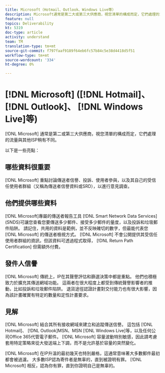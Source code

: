 ```yaml
---
title: Microsoft（Hotmail、Outlook、Windows Live等）
description: Microsoft通常是第二大或第三大供應商，視您清單的構成而定，它們處理的流量與其他ISP稍有不同。
feature: null
topics: Deliverability
kt: 5319
doc-type: article
activity: understand
team: TM
translation-type: tm+mt
source-git-commit: f797faaf9189f64eb6fc57b84c5e38d4418d5f51
workflow-type: tm+mt
source-wordcount: '334'
ht-degree: 0%

---
```



# [!DNL Microsoft] ([!DNL Hotmail]、 [!DNL Outlook]、 [!DNL Windows Live]等)

[!DNL Microsoft] 通常是第二或第三大供應商，視您清單的構成而定，它們處理的流量與其他ISP稍有不同。

以下是一些亮點：

## 哪些資料很重要

[!DNL Microsoft] 重點討論傳送者信譽、投訴、使用者參與，以及其自己的受信任使用者群組（又稱為傳送者信譽資料或SRD），以進行意見調查。

## 他們提供哪些資料

[!DNL Microsoft]專屬的傳送者報告工具 [!DNL Smart Network Data Services] (SNDS)可讓您查看您要傳送多少郵件、接受多少郵件的量度，以及投訴和垃圾郵件陷阱。 請記住，共用的資料是範例，並不反映確切的數字，但最能代表您 [!DNL Microsoft] 的傳送者檢視方式。 [!DNL Microsoft] 不會公開提供其受信任使用者群組的資訊，但該資料可透過程式取得， [!DNL Return Path Certification] 但需額外付費。

## 發件人信譽

[!DNL Microsoft] 傳統上，IP在其聲譽評估和篩選決策中都是重點。 他們也積極致力於擴充其傳送網域功能。 這兩者在很大程度上都受到傳統聲譽影響者的推動，比如投訴和垃圾郵件陷阱。 退貨途徑認證計畫對交付能力也有很大影響，因為該計畫確實有特定的數量和定性計畫要求。

## 見解

[!DNL Microsoft] 結合其所有接收網域來建立和追蹤傳送信譽。 這包括 [!DNL Hotmail]、 [!DNL Outlook]MSN、MSN [!DNL Windows Live]等，以及任何公司Office 365代管電子郵件。 [!DNL Microsoft] 容量波動特別敏感，因此請考慮套用特定策略來從大發送端上下調，而不是允許基於容量的突然變化。

[!DNL Microsoft] 在IP升溫的最初幾天也特別嚴格，這通常意味著大多數郵件最初都會被過濾。 大多數ISP認為寄件者是無辜的，直到被證明有罪。 [!DNL Microsoft] 相反，認為你有罪，直到你證明自己是無辜的。
